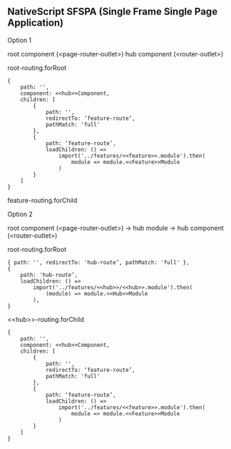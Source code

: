 ## NativeScript SFSPA (Single Frame Single Page Application)

Option 1

root component (&lt;page-router-outlet&gt;)
hub component (&lt;router-outlet&gt;)

root-routing.forRoot

    {
        path: '',
        component: <<hub>>Component,
        children: [
            {
                path: '',
                redirectTo: ‘feature-route’,
                pathMatch: 'full'
            },
            {
                path: ‘feature-route’,
                loadChildren: () =>
                    import('../features/<<feature>>.module').then(
                        module => module.<<Feature>>Module
                    )
            }
        ]
    }

feature-routing.forChild

Option 2

root component (&lt;page-router-outlet&gt;) -> hub module -> hub component (&lt;router-outlet&gt;)

root-routing.forRoot

    { path: '', redirectTo: 'hub-route‘, pathMatch: 'full' },
    {
        path: 'hub-route’,
        loadChildren: () =>
            import('../features/<<hub>>/<<hub>>.module').then(
                (module) => module.<<Hub>>Module
            ),
    }

&lt;&lt;hub&gt;&gt;-routing.forChild

    {
        path: '',
        component: <<hub>>Component,
        children: [
            {
                path: '',
                redirectTo: ‘feature-route’,
                pathMatch: 'full'
            },
            {
                path: ‘feature-route’,
                loadChildren: () =>
                    import('../features/<<feature>>.module').then(
                        module => module.<<Feature>>Module
                    )
            }
        ]
    }
